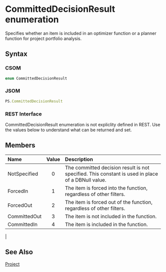 [comment]: # (Name:CommittedDecisionResult)
[comment]: # (Type:Enum)
[comment]: # (Status:Verified)

# <a name="name"></a>CommittedDecisionResult enumeration

<a name="description"></a>Specifies whether an item is included in an optimizer function or a planner function for project portfolio analysis.

## <a name="syntax"></a>Syntax

### CSOM

```C#
enum CommittedDecisionResult 
```
### JSOM

```JavaScript
PS.CommittedDecisionResult
```
### REST Interface

CommittedDecisionResult enumeration is not expliclity defined in REST.  Use the values below to understand what can be returned and set.

## <a name="members"></a>Members

<a name="enumMembers"></a>

|**Name**|**Value**|**Description**|
|:------ |:----: |:----- |
|<a name="NotSpecified"></a>NotSpecified|0| The committed decision result is not specified. This constant is used in place of a DBNull value.|
|<a name="ForcedIn"></a>ForcedIn|1| The item is forced into the function, regardless of other filters.|
|<a name="ForcedOut"></a>ForcedOut|2| The item is forced out of the function, regardless of other filters.|
|<a name="CommittedOut"></a>CommittedOut|3| The item is not included in the function.|
|<a name="CommittedIn"></a>CommittedIn|4| The item is included in the function.
|

## <a name="seeAlso"></a>See Also

[Project](Project.md)<br/>

